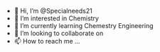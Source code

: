- 👋 Hi, I’m @Specialneeds21
- 👀 I’m interested in Chemistry
- 🌱 I’m currently learning Chemestry Engineering
- 💞️ I’m looking to collaborate on 
- 📫 How to reach me ...

<!---
Specialneeds21/Specialneeds21 is a ✨ special ✨ repository because its `README.md` (this file) appears on your GitHub profile.
You can click the Preview link to take a look at your changes.
--->
